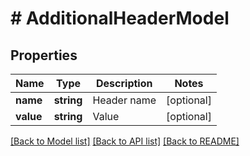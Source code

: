 # # AdditionalHeaderModel

## Properties

Name | Type | Description | Notes
------------ | ------------- | ------------- | -------------
**name** | **string** | Header name | [optional]
**value** | **string** | Value | [optional]

[[Back to Model list]](../../README.md#models) [[Back to API list]](../../README.md#endpoints) [[Back to README]](../../README.md)

